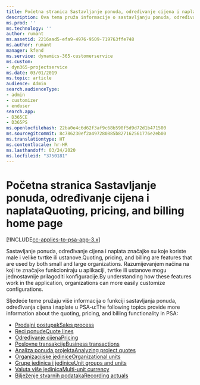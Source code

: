 ```yaml
---
title: Početna stranica Sastavljanje ponuda, određivanje cijena i naplata
description: Ova tema pruža informacije o sastavljanju ponuda, određivanju cijena i naplati.
ms.prod: ''
ms.technology: ''
author: rumant
ms.assetid: 2216aad5-efa9-4976-9509-719763ffe748
ms.author: rumant
manager: kfend
ms.service: dynamics-365-customerservice
ms.custom:
- dyn365-projectservice
ms.date: 03/01/2019
ms.topic: article
audience: Admin
search.audienceType:
- admin
- customizer
- enduser
search.app:
- D365CE
- D365PS
ms.openlocfilehash: 22ba0e4c6d62f3af9c68b590f5d9d72d1b471500
ms.sourcegitcommit: 8c786230ef2a497280885b827162561776e2eb00
ms.translationtype: HT
ms.contentlocale: hr-HR
ms.lasthandoff: 03/24/2020
ms.locfileid: "3750181"
---
```

# <a name="quoting-pricing-and-billing-home-page"></a><span data-ttu-id="d67d2-103">Početna stranica Sastavljanje ponuda, određivanje cijena i naplata</span><span class="sxs-lookup"><span data-stu-id="d67d2-103">Quoting, pricing, and billing home page</span></span>

[!INCLUDE[cc-applies-to-psa-app-3.x](../includes/cc-applies-to-psa-app-3x.md)]

<span data-ttu-id="d67d2-104">Sastavljanje ponuda, određivanje cijena i naplata značajke su koje koriste male i velike tvrtke ili ustanove.</span><span class="sxs-lookup"><span data-stu-id="d67d2-104">Quoting, pricing, and billing are features that are used by both small and large organizations.</span></span> <span data-ttu-id="d67d2-105">Razumijevanjem načina na koji te značajke funkcioniraju u aplikaciji, tvrtke ili ustanove mogu jednostavnije prilagoditi konfiguracije.</span><span class="sxs-lookup"><span data-stu-id="d67d2-105">By understanding how these features work in the application, organizations can more easily customize configurations.</span></span>

<span data-ttu-id="d67d2-106">Sljedeće teme pružaju više informacija o funkciji sastavljanja ponuda, određivanja cijena i naplate u PSA-u:</span><span class="sxs-lookup"><span data-stu-id="d67d2-106">The following topics provide more information about the quoting, pricing, and billing functionality in PSA:</span></span>

- [<span data-ttu-id="d67d2-107">Prodajni postupak</span><span class="sxs-lookup"><span data-stu-id="d67d2-107">Sales process</span></span>](basic-sales-process.md)
- [<span data-ttu-id="d67d2-108">Reci ponude</span><span class="sxs-lookup"><span data-stu-id="d67d2-108">Quote lines</span></span>](basic-quote-lines.md)
- [<span data-ttu-id="d67d2-109">Određivanje cijena</span><span class="sxs-lookup"><span data-stu-id="d67d2-109">Pricing</span></span>](basic-pricing.md)
- [<span data-ttu-id="d67d2-110">Poslovne transakcije</span><span class="sxs-lookup"><span data-stu-id="d67d2-110">Business transactions</span></span>](basic-business-transactions.md)
- [<span data-ttu-id="d67d2-111">Analiza ponuda projekta</span><span class="sxs-lookup"><span data-stu-id="d67d2-111">Analyzing project quotes</span></span>](basic-analyzing-quotes.md)
- [<span data-ttu-id="d67d2-112">Organizacijske jedinice</span><span class="sxs-lookup"><span data-stu-id="d67d2-112">Organizational units</span></span>](advanced-organizational.md)
- [<span data-ttu-id="d67d2-113">Grupe jedinica i jedinice</span><span class="sxs-lookup"><span data-stu-id="d67d2-113">Unit groups and units</span></span>](advanced-units.md)
- [<span data-ttu-id="d67d2-114">Valuta više jedinica</span><span class="sxs-lookup"><span data-stu-id="d67d2-114">Multi-unit currency</span></span>](advanced-currency.md)
- [<span data-ttu-id="d67d2-115">Bilježenje stvarnih podataka</span><span class="sxs-lookup"><span data-stu-id="d67d2-115">Recording actuals</span></span>](advanced-actuals.md)
